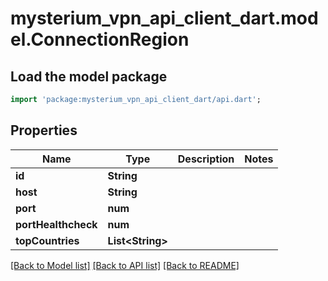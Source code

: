 # mysterium_vpn_api_client_dart.model.ConnectionRegion

## Load the model package
```dart
import 'package:mysterium_vpn_api_client_dart/api.dart';
```

## Properties
Name | Type | Description | Notes
------------ | ------------- | ------------- | -------------
**id** | **String** |  | 
**host** | **String** |  | 
**port** | **num** |  | 
**portHealthcheck** | **num** |  | 
**topCountries** | **List&lt;String&gt;** |  | 

[[Back to Model list]](../README.md#documentation-for-models) [[Back to API list]](../README.md#documentation-for-api-endpoints) [[Back to README]](../README.md)


